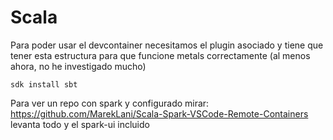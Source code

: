 # Scala

Para poder usar el devcontainer necesitamos el plugin asociado y tiene que tener esta estructura para que funcione metals correctamente (al menos ahora, no he investigado mucho)

```
sdk install sbt
```

Para ver un repo con spark y configurado mirar: https://github.com/MarekLani/Scala-Spark-VSCode-Remote-Containers levanta todo y el spark-ui incluido
